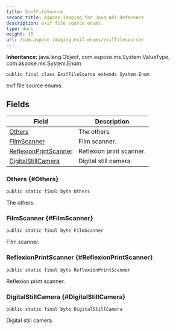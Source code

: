 ```yaml
---
title: ExifFileSource
second_title: Aspose.Imaging for Java API Reference
description: exif file source enums.
type: docs
weight: 15
url: /com.aspose.imaging.exif.enums/exiffilesource/
---
```

**Inheritance:**
java.lang.Object, com.aspose.ms.System.ValueType, com.aspose.ms.System.Enum
```
public final class ExifFileSource extends System.Enum
```

exif file source enums.
## Fields

| Field | Description |
| --- | --- |
| [Others](#Others) | The others. |
| [FilmScanner](#FilmScanner) | Film scanner. |
| [ReflexionPrintScanner](#ReflexionPrintScanner) | Reflexion print scanner. |
| [DigitalStillCamera](#DigitalStillCamera) | Digital still camera. |
### Others {#Others}
```
public static final byte Others
```


The others.

### FilmScanner {#FilmScanner}
```
public static final byte FilmScanner
```


Film scanner.

### ReflexionPrintScanner {#ReflexionPrintScanner}
```
public static final byte ReflexionPrintScanner
```


Reflexion print scanner.

### DigitalStillCamera {#DigitalStillCamera}
```
public static final byte DigitalStillCamera
```


Digital still camera.

